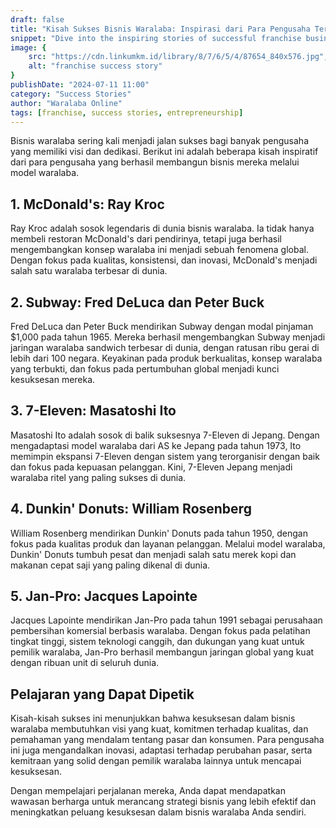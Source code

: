 ```yaml
---
draft: false
title: "Kisah Sukses Bisnis Waralaba: Inspirasi dari Para Pengusaha Terkenal"
snippet: "Dive into the inspiring stories of successful franchise businesses and learn from their journey to success."
image: {
    src: "https://cdn.linkumkm.id/library/8/7/6/5/4/87654_840x576.jpg",
    alt: "franchise success story"
}
publishDate: "2024-07-11 11:00"
category: "Success Stories"
author: "Waralaba Online"
tags: [franchise, success stories, entrepreneurship]
---
```


Bisnis waralaba sering kali menjadi jalan sukses bagi banyak pengusaha yang memiliki visi dan dedikasi. Berikut ini adalah beberapa kisah inspiratif dari para pengusaha yang berhasil membangun bisnis mereka melalui model waralaba.

## 1. McDonald's: Ray Kroc

Ray Kroc adalah sosok legendaris di dunia bisnis waralaba. Ia tidak hanya membeli restoran McDonald's dari pendirinya, tetapi juga berhasil mengembangkan konsep waralaba ini menjadi sebuah fenomena global. Dengan fokus pada kualitas, konsistensi, dan inovasi, McDonald's menjadi salah satu waralaba terbesar di dunia.

## 2. Subway: Fred DeLuca dan Peter Buck

Fred DeLuca dan Peter Buck mendirikan Subway dengan modal pinjaman $1,000 pada tahun 1965. Mereka berhasil mengembangkan Subway menjadi jaringan waralaba sandwich terbesar di dunia, dengan ratusan ribu gerai di lebih dari 100 negara. Keyakinan pada produk berkualitas, konsep waralaba yang terbukti, dan fokus pada pertumbuhan global menjadi kunci kesuksesan mereka.

## 3. 7-Eleven: Masatoshi Ito

Masatoshi Ito adalah sosok di balik suksesnya 7-Eleven di Jepang. Dengan mengadaptasi model waralaba dari AS ke Jepang pada tahun 1973, Ito memimpin ekspansi 7-Eleven dengan sistem yang terorganisir dengan baik dan fokus pada kepuasan pelanggan. Kini, 7-Eleven Jepang menjadi waralaba ritel yang paling sukses di dunia.

## 4. Dunkin' Donuts: William Rosenberg

William Rosenberg mendirikan Dunkin' Donuts pada tahun 1950, dengan fokus pada kualitas produk dan layanan pelanggan. Melalui model waralaba, Dunkin' Donuts tumbuh pesat dan menjadi salah satu merek kopi dan makanan cepat saji yang paling dikenal di dunia.

## 5. Jan-Pro: Jacques Lapointe

Jacques Lapointe mendirikan Jan-Pro pada tahun 1991 sebagai perusahaan pembersihan komersial berbasis waralaba. Dengan fokus pada pelatihan tingkat tinggi, sistem teknologi canggih, dan dukungan yang kuat untuk pemilik waralaba, Jan-Pro berhasil membangun jaringan global yang kuat dengan ribuan unit di seluruh dunia.

## Pelajaran yang Dapat Dipetik

Kisah-kisah sukses ini menunjukkan bahwa kesuksesan dalam bisnis waralaba membutuhkan visi yang kuat, komitmen terhadap kualitas, dan pemahaman yang mendalam tentang pasar dan konsumen. Para pengusaha ini juga mengandalkan inovasi, adaptasi terhadap perubahan pasar, serta kemitraan yang solid dengan pemilik waralaba lainnya untuk mencapai kesuksesan.

Dengan mempelajari perjalanan mereka, Anda dapat mendapatkan wawasan berharga untuk merancang strategi bisnis yang lebih efektif dan meningkatkan peluang kesuksesan dalam bisnis waralaba Anda sendiri.
